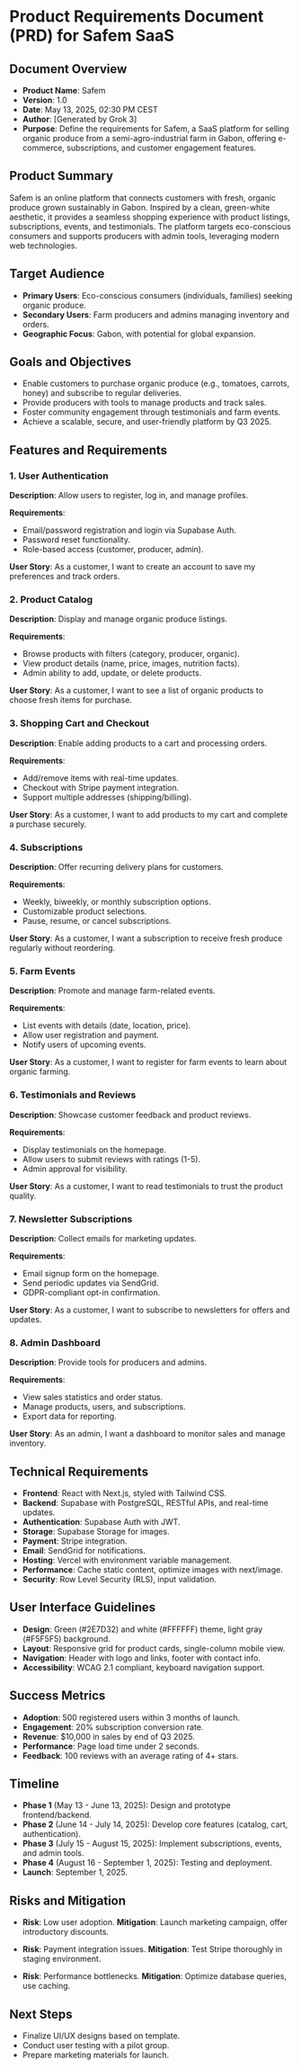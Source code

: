# Product Requirements Document (PRD) for Safem SaaS

## Document Overview

- **Product Name**: Safem
- **Version**: 1.0
- **Date**: May 13, 2025, 02:30 PM CEST
- **Author**: [Generated by Grok 3]
- **Purpose**: Define the requirements for Safem, a SaaS platform for selling organic produce from a semi-agro-industrial farm in Gabon, offering e-commerce, subscriptions, and customer engagement features.

## Product Summary

Safem is an online platform that connects customers with fresh, organic produce grown sustainably in Gabon. Inspired by a clean, green-white aesthetic, it provides a seamless shopping experience with product listings, subscriptions, events, and testimonials. The platform targets eco-conscious consumers and supports producers with admin tools, leveraging modern web technologies.

## Target Audience

- **Primary Users**: Eco-conscious consumers (individuals, families) seeking organic produce.
- **Secondary Users**: Farm producers and admins managing inventory and orders.
- **Geographic Focus**: Gabon, with potential for global expansion.

## Goals and Objectives

- Enable customers to purchase organic produce (e.g., tomatoes, carrots, honey) and subscribe to regular deliveries.
- Provide producers with tools to manage products and track sales.
- Foster community engagement through testimonials and farm events.
- Achieve a scalable, secure, and user-friendly platform by Q3 2025.

## Features and Requirements

### 1. User Authentication

**Description**: Allow users to register, log in, and manage profiles.

**Requirements**:
- Email/password registration and login via Supabase Auth.
- Password reset functionality.
- Role-based access (customer, producer, admin).

**User Story**: As a customer, I want to create an account to save my preferences and track orders.

### 2. Product Catalog

**Description**: Display and manage organic produce listings.

**Requirements**:
- Browse products with filters (category, producer, organic).
- View product details (name, price, images, nutrition facts).
- Admin ability to add, update, or delete products.

**User Story**: As a customer, I want to see a list of organic products to choose fresh items for purchase.

### 3. Shopping Cart and Checkout

**Description**: Enable adding products to a cart and processing orders.

**Requirements**:
- Add/remove items with real-time updates.
- Checkout with Stripe payment integration.
- Support multiple addresses (shipping/billing).

**User Story**: As a customer, I want to add products to my cart and complete a purchase securely.

### 4. Subscriptions

**Description**: Offer recurring delivery plans for customers.

**Requirements**:
- Weekly, biweekly, or monthly subscription options.
- Customizable product selections.
- Pause, resume, or cancel subscriptions.

**User Story**: As a customer, I want a subscription to receive fresh produce regularly without reordering.

### 5. Farm Events

**Description**: Promote and manage farm-related events.

**Requirements**:
- List events with details (date, location, price).
- Allow user registration and payment.
- Notify users of upcoming events.

**User Story**: As a customer, I want to register for farm events to learn about organic farming.

### 6. Testimonials and Reviews

**Description**: Showcase customer feedback and product reviews.

**Requirements**:
- Display testimonials on the homepage.
- Allow users to submit reviews with ratings (1-5).
- Admin approval for visibility.

**User Story**: As a customer, I want to read testimonials to trust the product quality.

### 7. Newsletter Subscriptions

**Description**: Collect emails for marketing updates.

**Requirements**:
- Email signup form on the homepage.
- Send periodic updates via SendGrid.
- GDPR-compliant opt-in confirmation.

**User Story**: As a customer, I want to subscribe to newsletters for offers and updates.

### 8. Admin Dashboard

**Description**: Provide tools for producers and admins.

**Requirements**:
- View sales statistics and order status.
- Manage products, users, and subscriptions.
- Export data for reporting.

**User Story**: As an admin, I want a dashboard to monitor sales and manage inventory.

## Technical Requirements

- **Frontend**: React with Next.js, styled with Tailwind CSS.
- **Backend**: Supabase with PostgreSQL, RESTful APIs, and real-time updates.
- **Authentication**: Supabase Auth with JWT.
- **Storage**: Supabase Storage for images.
- **Payment**: Stripe integration.
- **Email**: SendGrid for notifications.
- **Hosting**: Vercel with environment variable management.
- **Performance**: Cache static content, optimize images with next/image.
- **Security**: Row Level Security (RLS), input validation.

## User Interface Guidelines

- **Design**: Green (#2E7D32) and white (#FFFFFF) theme, light gray (#F5F5F5) background.
- **Layout**: Responsive grid for product cards, single-column mobile view.
- **Navigation**: Header with logo and links, footer with contact info.
- **Accessibility**: WCAG 2.1 compliant, keyboard navigation support.

## Success Metrics

- **Adoption**: 500 registered users within 3 months of launch.
- **Engagement**: 20% subscription conversion rate.
- **Revenue**: $10,000 in sales by end of Q3 2025.
- **Performance**: Page load time under 2 seconds.
- **Feedback**: 100 reviews with an average rating of 4+ stars.

## Timeline

- **Phase 1** (May 13 - June 13, 2025): Design and prototype frontend/backend.
- **Phase 2** (June 14 - July 14, 2025): Develop core features (catalog, cart, authentication).
- **Phase 3** (July 15 - August 15, 2025): Implement subscriptions, events, and admin tools.
- **Phase 4** (August 16 - September 1, 2025): Testing and deployment.
- **Launch**: September 1, 2025.

## Risks and Mitigation

- **Risk**: Low user adoption.
  **Mitigation**: Launch marketing campaign, offer introductory discounts.

- **Risk**: Payment integration issues.
  **Mitigation**: Test Stripe thoroughly in staging environment.

- **Risk**: Performance bottlenecks.
  **Mitigation**: Optimize database queries, use caching.

## Next Steps

- Finalize UI/UX designs based on template.
- Conduct user testing with a pilot group.
- Prepare marketing materials for launch.
